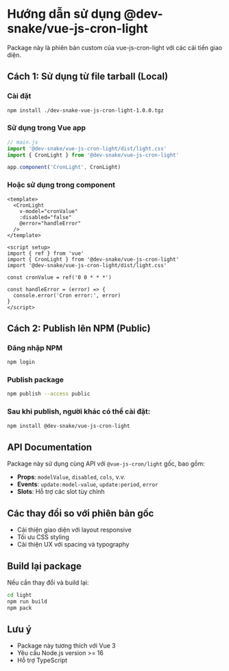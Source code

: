 # Hướng dẫn sử dụng @dev-snake/vue-js-cron-light

Package này là phiên bản custom của vue-js-cron-light với các cải tiến giao diện.

## Cách 1: Sử dụng từ file tarball (Local)

### Cài đặt
```bash
npm install ./dev-snake-vue-js-cron-light-1.0.0.tgz
```

### Sử dụng trong Vue app
```js
// main.js
import '@dev-snake/vue-js-cron-light/dist/light.css'
import { CronLight } from '@dev-snake/vue-js-cron-light'

app.component('CronLight', CronLight)
```

### Hoặc sử dụng trong component
```vue
<template>
  <CronLight 
    v-model="cronValue" 
    :disabled="false"
    @error="handleError"
  />
</template>

<script setup>
import { ref } from 'vue'
import { CronLight } from '@dev-snake/vue-js-cron-light'
import '@dev-snake/vue-js-cron-light/dist/light.css'

const cronValue = ref('0 0 * * *')

const handleError = (error) => {
  console.error('Cron error:', error)
}
</script>
```

## Cách 2: Publish lên NPM (Public)

### Đăng nhập NPM
```bash
npm login
```

### Publish package
```bash
npm publish --access public
```

### Sau khi publish, người khác có thể cài đặt:
```bash
npm install @dev-snake/vue-js-cron-light
```

## API Documentation

Package này sử dụng cùng API với `@vue-js-cron/light` gốc, bao gồm:

- **Props**: `modelValue`, `disabled`, `cols`, v.v.
- **Events**: `update:model-value`, `update:period`, `error`
- **Slots**: Hỗ trợ các slot tùy chỉnh

## Các thay đổi so với phiên bản gốc

- Cải thiện giao diện với layout responsive
- Tối ưu CSS styling
- Cải thiện UX với spacing và typography

## Build lại package

Nếu cần thay đổi và build lại:

```bash
cd light
npm run build
npm pack
```

## Lưu ý

- Package này tương thích với Vue 3
- Yêu cầu Node.js version >= 16
- Hỗ trợ TypeScript
